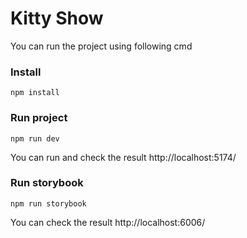 # Kitty Show

You can run the project using following cmd

### Install

```
npm install
```

### Run project

```
npm run dev
```
You can run and check the result http://localhost:5174/
### Run storybook
```
npm run storybook
```
You can check the result http://localhost:6006/